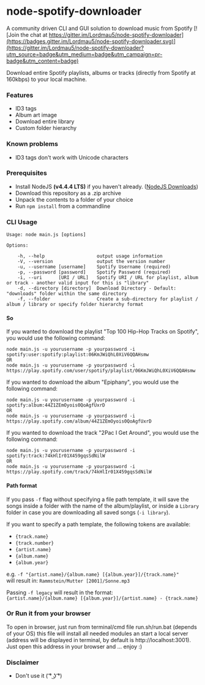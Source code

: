 # node-spotify-downloader

A community driven CLI and GUI solution to download music from Spotify
[![Join the chat at https://gitter.im/Lordmau5/node-spotify-downloader](https://badges.gitter.im/Lordmau5/node-spotify-downloader.svg)](https://gitter.im/Lordmau5/node-spotify-downloader?utm_source=badge&utm_medium=badge&utm_campaign=pr-badge&utm_content=badge)

Download entire Spotify playlists, albums or tracks (directly from Spotify at 160kbps) to your local machine.

### Features
- ID3 tags
- Album art image
- Download entire library
- Custom folder hierarchy

### Known problems
- ID3 tags don't work with Unicode characters

### Prerequisites
- Install NodeJS **(v4.4.4 LTS)** if you haven't already. ([NodeJS Downloads](https://nodejs.org/en/))
- Download this repository as a .zip archive
- Unpack the contents to a folder of your choice
- Run `npm install` from a commandline

### CLI Usage

	Usage: node main.js [options]

	Options:

	    -h, --help                   output usage information
	    -V, --version                output the version number
	    -u, --username [username]    Spotify Username (required)
	    -p, --password [password]    Spotify Password (required)
	    -i, --uri 	   [URI / URL]   Spotify URI / URL for playlist, album or track - another valid input for this is "library"
	    -d, --directory [directory]  Download Directory - Default: "downloads" folder within the same directory
	    -f, --folder                 Create a sub-directory for playlist / album / library or specify folder hierarchy format

#### So
  If you wanted to download the playlist "Top 100 Hip-Hop Tracks on Spotify", you would use the following command:

	node main.js -u yourusername -p yourpassword -i spotify:user:spotify:playlist:06KmJWiQhL0XiV6QQAHsmw
	OR
	node main.js -u yourusername -p yourpassword -i https://play.spotify.com/user/spotify/playlist/06KmJWiQhL0XiV6QQAHsmw

  If you wanted to download the album "Epiphany", you would use the following command:

	node main.js -u yourusername -p yourpassword -i spotify:album:44Z1ZEmOyois0QoAgfUxrD
	OR
	node main.js -u yourusername -p yourpassword -i https://play.spotify.com/album/44Z1ZEmOyois0QoAgfUxrD

  If you wanted to download the track "2Pac I Get Around", you would use the following command:

	node main.js -u yourusername -p yourpassword -i spotify:track:74kHlIr01X459gqsSdNilW
	OR
	node main.js -u yourusername -p yourpassword -i https://play.spotify.com/track/74kHlIr01X459gqsSdNilW

#### Path format
If you pass `-f` flag without specifying a file path template, it will save the
songs inside a folder with the name of the album/playlist, or inside a `Library`
folder in case you are downloading all saved songs (`-i library`).

If you want to specify a path template, the following tokens are available:

- `{track.name}`
- `{track.number}`
- `{artist.name}`
- `{album.name}`
- `{album.year}`

e.g. `-f "{artist.name}/{album.name} [{album.year}]/{track.name}"`  
will result in: `Rammstein/Mutter [2001]/Sonne.mp3`

Passing `-f legacy` will result in the format:  
`{artist.name}/{album.name} [{album.year}]/{artist.name} - {track.name}`  


### Or Run it from your browser
  To open in browser, just run from terminal/cmd file run.sh/run.bat (depends of your OS)
    this file will install all needed modules an start a local server (address will be displayed in terminal, by default is http://localhost:3001).
    Just open this address in your browser and ... enjoy :)


### Disclaimer
- Don't use it ( ͡° ͜ʖ ͡°)

